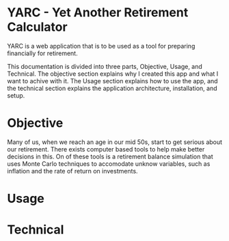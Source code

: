 # YARC - Yet Another Retirement Calculator

YARC is a web application that is to be used as a tool for preparing financially for retirement. 

This documentation is divided into three parts, Objective, Usage, and Technical. The objective section explains why I created this app and what I want to achive with it.
The Usage section explains how to use the app, and the technical section explains the application architecture, installation, and setup.


# Objective

Many of us, when we reach an age in our mid 50s, start to get serious about our retirement. There exists computer based tools to help make better decisions in this. On of these tools is a retirement balance simulation that uses Monte Carlo techniques to accomodate unknow variables, such as inflation and the rate of return on investments.

# Usage


# Technical





